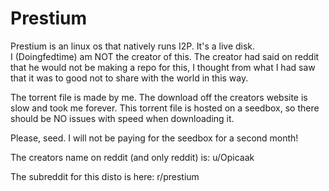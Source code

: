 # Prestium

Prestium is an linux os that natively runs I2P. It's a live disk.  
I (Doingfedtime) am NOT the creator of this. 
The creator had said on reddit that he would not be making a repo for this, I thought from 
what I had saw that it was to good not to share with the world in this way. 

The torrent file is made by me. The download off the creators website is slow and took me forever. 
This torrent file is hosted on a seedbox, so there should be NO issues with speed when downloading it. 

Please, seed. I will not be paying for the seedbox for a second month! 

The creators name on reddit (and only reddit) is: u/Opicaak

The subreddit for this disto is here: r/prestium
